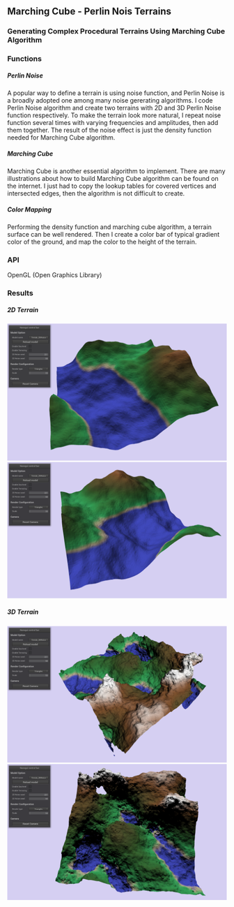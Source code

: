 ## Marching Cube - Perlin Nois Terrains
### **Generating Complex Procedural Terrains Using Marching Cube Algorithm**


### Functions

##### Perlin Noise
A popular way to define a terrain is using noise function, and Perlin Noise is a broadly adopted one among many noise gererating algorithms. I code Perlin Noise algorithm and create two terrains with 2D and 3D Perlin Noise function respectively. To make the terrain look more natural, I repeat noise function several times with varying frequencies and amplitudes, then add them together. The result of the noise effect is just the density function needed for Marching Cube algorithm.

##### Marching Cube
Marching Cube is another essential algorithm to implement. There are many illustrations about how to build Marching Cube algorithm can be found on the internet. I just had to copy the lookup tables for covered vertices and intersected edges, then the algorithm is not difficult to create.

##### Color Mapping
Performing the density function and marching cube algorithm, a terrain surface can be well rendered. Then I create a color bar of typical gradient color of the ground, and map the color to the height of the terrain.


### API
OpenGL (Open Graphics Library)


### Results

##### 2D Terrain
![image]( https://github.com/JuChenLin/Marching-Cube---Perlin-Noise-Terrains/blob/master/Results/2D_1.png)
![image]( https://github.com/JuChenLin/Marching-Cube---Perlin-Noise-Terrains/blob/master/Results/2D_2.png)

##### 3D Terrain
![image]( https://github.com/JuChenLin/Marching-Cube---Perlin-Noise-Terrains/blob/master/Results/3D_1.png)
![image]( https://github.com/JuChenLin/Marching-Cube---Perlin-Noise-Terrains/blob/master/Results/3D_2.png)
